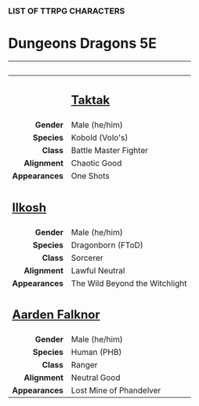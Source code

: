 
### LIST OF TTRPG CHARACTERS

# Dungeons <i class="fab fa-d-and-d"></i> Dragons 5E

<!-- ![Image](/character-aarden.png) -->

<table>
<thead>
  <tr>
    <th colspan="2">&nbsp;</th>
  </tr>
</thead>
<tbody>
  <tr> <!-- Character -->
    <td style="text-align:right; font-weight:bold;">&nbsp;&nbsp;</td>
    <td class="character-name" style="text-align:left;"><h2><a href="#link">Taktak</a></h2></td>
  </tr>
  <tr>
    <td style="text-align:right; font-weight:bold;">Gender</td>
    <td style="text-align:left;">Male (he/him)</td>
  </tr>
  <tr>
    <td style="text-align:right; font-weight:bold;">Species</td>
    <td style="text-align:left;">Kobold (Volo's)</td>
  </tr>
  <tr>
    <td style="text-align:right; font-weight:bold;">Class</td>
    <td style="text-align:left;">Battle Master Fighter</td>
  </tr>
  <tr>
    <td style="text-align:right; font-weight:bold;">Alignment</td>
    <td style="text-align:left;">Chaotic Good</td>
  </tr>
  <tr>
    <td style="text-align:right; font-weight:bold;">Appearances</td>
    <td style="text-align:left;">One Shots</td>
  </tr>
  <tr> <!-- Character -->
    <td colspan="2" style="text-align:left;"><h2><a href="#link">Ilkosh</a></h2></td>
  </tr>
  <tr>
    <td style="text-align:right; font-weight:bold;">Gender</td>
    <td style="text-align:left;">Male (he/him)</td>
  </tr>
  <tr>
    <td style="text-align:right; font-weight:bold;">Species</td>
    <td style="text-align:left;">Dragonborn (FToD)</td>
  </tr>
  <tr>
    <td style="text-align:right; font-weight:bold;">Class</td>
    <td style="text-align:left;">Sorcerer</td>
  </tr>
  <tr>
    <td style="text-align:right; font-weight:bold;">Alignment</td>
    <td style="text-align:left;">Lawful Neutral</td>
  </tr>
  <tr>
    <td style="text-align:right; font-weight:bold;">Appearances</td>
    <td style="text-align:left;">The Wild Beyond the Witchlight</td>
  </tr>
  <tr> <!-- Character -->
    <td colspan="2" style="text-align:left;"><h2><a href="#link">Aarden Falknor</a></h2></td>
  </tr>
  <tr>
    <td style="text-align:right; font-weight:bold;">Gender</td>
    <td style="text-align:left;">Male (he/him)</td>
  </tr>
  <tr>
    <td style="text-align:right; font-weight:bold;">Species</td>
    <td style="text-align:left;">Human (PHB)</td>
  </tr>
  <tr>
    <td style="text-align:right; font-weight:bold;">Class</td>
    <td style="text-align:left;">Ranger</td>
  </tr>
  <tr>
    <td style="text-align:right; font-weight:bold;">Alignment</td>
    <td style="text-align:left;">Neutral Good</td>
  </tr>
  <tr>
    <td style="text-align:right; font-weight:bold;">Appearances</td>
    <td style="text-align:left;">Lost Mine of Phandelver</td>
  </tr>
</tbody>
</table>


<!-- Character -->
<!-- <tr>
  <td colspan="2" style="text-align:left;"><h2><a href="#link">Character</a></h2></td>
</tr>
<tr>
  <td style="text-align:right; font-weight:bold;">Gender</td>
  <td style="text-align:left;"></td>
</tr>
<tr>
  <td style="text-align:right; font-weight:bold;">Species</td>
  <td style="text-align:left;"></td>
</tr>
<tr>
  <td style="text-align:right; font-weight:bold;">Class</td>
  <td style="text-align:left;"></td>
</tr>
<tr>
  <td style="text-align:right; font-weight:bold;">Alignment</td>
  <td style="text-align:left;"></td>
</tr>
<tr>
  <td style="text-align:right; font-weight:bold;">Appearances</td>
  <td style="text-align:left;"></td>
</tr> -->
